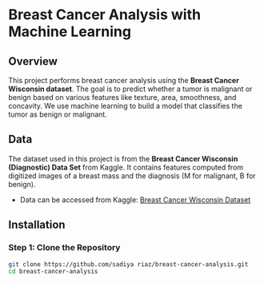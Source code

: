 # Breast Cancer Analysis with Machine Learning

## Overview
This project performs breast cancer analysis using the **Breast Cancer Wisconsin dataset**. The goal is to predict whether a tumor is malignant or benign based on various features like texture, area, smoothness, and concavity. We use machine learning to build a model that classifies the tumor as benign or malignant.

## Data
The dataset used in this project is from the **Breast Cancer Wisconsin (Diagnostic) Data Set** from Kaggle. It contains features computed from digitized images of a breast mass and the diagnosis (M for malignant, B for benign).

- Data can be accessed from Kaggle: [Breast Cancer Wisconsin Dataset](https://www.kaggle.com/uciml/breast-cancer-wisconsin-data)

## Installation

### Step 1: Clone the Repository

```bash
git clone https://github.com/sadiya riaz/breast-cancer-analysis.git
cd breast-cancer-analysis